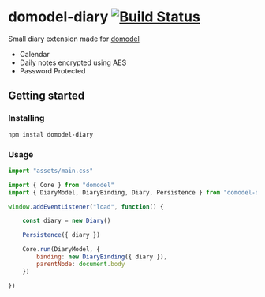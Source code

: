 # domodel-diary [![Build Status](https://travis-ci.com/thoughtsunificator/domodel-diary.svg?branch=master)](https://travis-ci.com/thoughtsunificator/domodel-diary)

Small diary extension made for [domodel](https://github.com/thoughtsunificator/domodel)

- Calendar
- Daily notes encrypted using AES
- Password Protected

## Getting started

### Installing

```npm instal domodel-diary```

### Usage

```javascript
import "assets/main.css"

import { Core } from "domodel"
import { DiaryModel, DiaryBinding, Diary, Persistence } from "domodel-diary"

window.addEventListener("load", function() {

	const diary = new Diary()

	Persistence({ diary })

	Core.run(DiaryModel, {
		binding: new DiaryBinding({ diary }),
		parentNode: document.body
	})

})

```
